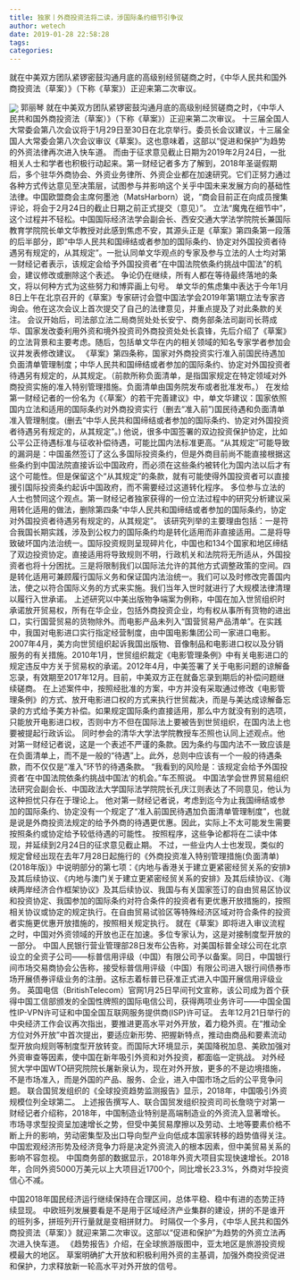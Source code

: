 ```yaml
---
title: 独家丨外商投资法将二读，涉国际条约细节引争议
author: wetech
date: 2019-01-28 22:58:28
tags: 
categories: 
---
```

就在中美双方团队紧锣密鼓沟通月底的高级别经贸磋商之时，《中华人民共和国外商投资法（草案）》（下称《草案》）正迎来第二次审议。
<!-- more -->
<img align="center" border="0" src="https://imgcdn.yicai.com/uppics/images/2019/01/891050e1130e4edc4f3b18896b3a4c01.jpg" />
郭丽琴
就在中美双方团队紧锣密鼓沟通月底的高级别经贸磋商之时，《中华人民共和国外商投资法（草案）》（下称《草案》）正迎来第二次审议。
十三届全国人大常委会第八次会议将于1月29日至30日在北京举行。委员长会议建议，十三届全国人大常委会第八次会议审议《草案》。这也意味着，这部以“促进和保护”为趋势的外资法律再次进入快车道。
而由于征求意见截止日期为2019年2月24日，一批相关人士和学者也积极行动起来。第一财经记者多方了解到，2018年圣诞假期后，多个驻华外商协会、外资业务律所、外资企业都在加速研究。它们正努力通过各种方式传达意见至决策层，试图参与并影响这个关乎中国未来发展方向的基础性法律。中国欧盟商会主席何墨池（MatsHarborn）说，“商会目前正在向成员搜集评论，将会于2月24日的截止日期之前正式提交（意见）”。
立法“魔鬼在细节中”，这个过程并不轻松。中国国际经济法学会副会长、西安交通大学法学院院长兼国际教育学院院长单文华教授对此感到焦虑不安，其源头正是《草案》第四条第一段落的后半部分，即“中华人民共和国缔结或者参加的国际条约、协定对外国投资者待遇另有规定的，从其规定”。一批认同单文华观点的专家及参与立法的人士均对第一财经记者表示，该规定会给予外国投资者“在中国法院依条约挑战中国法”的机会，建议修改或删除这个表述。
争论仍在继续，所有人都在等待最终落地的条文，将以何种方式为这些努力和博弈画上句号。
单文华的焦虑集中表达于今年1月8日上午在北京召开的《草案》专家研讨会暨中国法学会2019年第1期立法专家咨询会。他在这次会议上首次提交了自己的法律意见，并重点提及了对此条款的关注。
会议开始后，司法部立法二局商贸处处长安宁、商务部条法司副司长蒋成华、国家发改委利用外资和境外投资司外商投资处处长袁锋，先后介绍了《草案》的立法背景和主要考虑。随后，包括单文华在内的相关领域的知名专家学者参加会议并发表修改建议。
《草案》第四条称，国家对外商投资实行准入前国民待遇加负面清单管理制度；中华人民共和国缔结或者参加的国际条约、协定对外国投资者待遇另有规定的，从其规定。（前款所称负面清单，是指国家规定在特定领域对外商投资实施的准入特别管理措施。负面清单由国务院发布或者批准发布。）
在发给第一财经记者的一份名为《〈草案〉的若干完善建议》中，单文华建议：国家依照国内立法和适用的国际条约对外商投资实行（删去“准入前”)国民待遇和负面清单准入管理制度。(删去“中华人民共和国缔结或者参加的国际条约、协定对外国投资者待遇另有规定的，从其规定”。)
他说，很多中国签署的双边投资保护协定，比如公平公正待遇标准与征收补偿待遇，可能比国内法标准更高。“从其规定”可能导致的漏洞是：中国虽然签订了这么多国际投资条约，但是外商目前尚不能直接根据这些条约到中国法院直接诉讼中国政府，而必须在这些条约被转化为国内法以后才有这个可能性。但是保留这个“从其规定”的条款，就有可能使得外国投资者可以直接援引国际投资条约起诉中国政府，而不需要经过这道转化程序。
多位参与立法的人士也赞同这个观点。第一财经记者独家获得的一份立法过程中的研究分析建议采用转化适用的做法，删除第四条“中华人民共和国缔结或者参加的国际条约，协定对外国投资者待遇另有规定的，从其规定”。
该研究列举的主要理由包括：一是符合我国长期实践，涉及到公权力的国际条约均是转化适用而非直接适用。二是将导致破坏国内法治统一。国际投资规则呈现碎片化，中国也和134个国家和地区缔结了双边投资协定。直接适用将导致规则不明，行政机关和法院将无所适从，外国投资者也将十分困扰。三是将限制我们以国际法允许的其他方式调整政策的空间。四是转化适用可兼顾履行国际义务和保证国内法治统一。我们可以及时修改完善国内法，使之以符合国际义务的方式来实施。我们当年入世时就进行了大规模法律清理以履行入世承诺。
上述研究以中美出版物争端案为例称，中国在加入世贸组织时承诺放开贸易权，所有在华企业，包括外商投资企业，均有权从事所有货物的进出口，实行国营贸易的货物除外。而电影产品未列入“国营贸易产品清单”。在实践中，我国对电影进口实行指定经营制度，由中国电影集团公司一家进口电影。2007年4月，美方向世贸组织起诉我国出版物、音像制品和电影进口权以及分销服务的有关措施。2010年1月，世贸组织裁定《电影管理条例》中有关电影进口的规定违反中方关于贸易权的承诺。2012年4月，中美签署了关于电影问题的谅解备忘录，有效期至2017年12月。目前，中美双方正在就备忘录到期后的补偿问题继续磋商。
在上述案件中，按照经批准的方案，中方并没有采取通过修改《电影管理条例》的方式、放开电影进口权的方式来执行世贸裁决，而是与美达成谅解备忘录的方式给予美方补偿。如果规定国际条约直接适用，那么中方就没有别的选项，只能放开电影进口权，否则中方不但在国际法上要被告到世贸组织，在国内法上也要被提起行政诉讼。
同时参会的清华大学法学院教授车丕照也认同上述观点。他对第一财经记者说，这是一个表述不严谨的条款。因为条约与国内法不一致应该是在负面清单上，而不是一般的“待遇”上。此外，总则中应该有一个一般的待遇条款，而不仅仅是“准入”环节的待遇条款。
“我看到的风险是：该规定会给予外国投资者‘在中国法院依条约挑战中国法’的机会。”车丕照说。
中国法学会世界贸易组织法研究会副会长、中国政法大学国际法学院院长孔庆江则表达了不同意见，他认为这种担忧只存在于理论上。
他对第一财经记者说，考虑到迄今为止我国缔结或参加的国际条约、协定没有一个规定了“准入前国民待遇加负面清单管理制度”，也就是说是外商投资法规定的给予外商的待遇更优惠。因此，实际上不太可能发生需要按照条约或协定给予较低待遇的可能性。
按照程序，这些争论都将在二读中体现，并延续到2月24日的征求意见截止期。
不过，一些业内人士也发现，类似的规定曾经出现在去年7月28日起施行的《外商投资准入特别管理措施(负面清单)(2018年版)》中说明部分的第七项：《内地与香港关于建立更紧密经贸关系的安排》及其后续协议、《内地与澳门关于建立更紧密经贸关系的安排》及其后续协议、《海峡两岸经济合作框架协议》及其后续协议、我国与有关国家签订的自由贸易区协议和投资协定、我国参加的国际条约对符合条件的投资者有更优惠开放措施的，按照相关协议或协定的规定执行。在自由贸易试验区等特殊经济区域对符合条件的投资者实施更优惠开放措施的，按照相关规定执行。
就在《草案》即将进入审议流程之时，中国对外资领域的开放也正在加速。多位专家认为，这是对接制度型开放的一部分。
中国人民银行营业管理部28日发布公告称，对美国标普全球公司在北京设立的全资子公司——标普信用评级（中国）有限公司予以备案。同日，中国银行间市场交易商协会公告称，接受标普信用评级（中国）有限公司进入银行间债券市场开展债券评级业务的注册。这标志着标普已获准正式进入中国开展信用评级业务。
英国电信（BritishTelecom）官网1月25日早间刊文宣称，该公司成为首个获得中国工信部颁发的全国性牌照的国际电信公司，获得两项业务许可——中国全国性IP-VPN许可证和中国全国互联网服务提供商(ISP)许可证。
去年12月21日举行的中央经济工作会议再次指出，要推进更高水平对外开放，着力稳外资。在“推动全方位对外开放”中首次提出，要适应新形势、把握新特点，推动由商品和要素流动型开放向规则等制度型开放转变。而国际大环境显示，美国降税加息、美欧加强对外资审查等因素，使中国在新年吸引外资和对外投资，都面临一定挑战。
对外经贸大学中国WTO研究院院长屠新泉认为，现在对外开放，更多的不是边境措施，不是市场准入，而是外国的产品、服务、企业，进入中国市场之后的公平竞争问题。
联合国贸发组织的《全球投资趋势监测报告》显示，2018年，中国吸引外资规模位列全球第二。
上述报告撰写人、联合国贸发组织投资司司长詹晓宁对第一财经记者介绍称，2018年，中国制造业特别是高端制造业的外资流入显著增长。市场寻求型投资呈加速增长之势，但受中美贸易摩擦以及劳动、土地等要素价格不断上升的影响，劳动密集型及出口导向型产业向低成本国家转移的趋势值得关注。中国宏观经济形势及经济竞争力将是决定外资流入的根本因素，但中美贸易关系的影响不容忽视。
中国商务部的数据显示，2018年外资大项目实现快速增长。2018年，合同外资5000万美元以上大项目近1700个，同比增长23.3%，外商对华投资信心不减。
 
 
中国2018年国民经济运行继续保持在合理区间，总体平稳、稳中有进的态势正持续显现。
中欧班列发展要看是不是用于区域经济产业集群的建设，拼的不是谁开的班列多，拼班列开行量就是变相拼财力。
时隔仅一个多月，《中华人民共和国外商投资法（草案）》就迎来第二次审议。这部以“促进和保护”为趋势的外资立法再次进入快车道。
《趋势报告》介绍，在全球旅游版图中，亚太地区是旅游投资规模最大的地区。
草案明确扩大开放和积极利用外资的主基调，加强外商投资促进和保护，力求释放新一轮高水平对外开放的信号。
